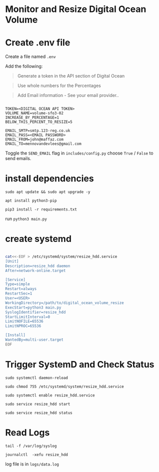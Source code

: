 # Monitor and Resize Digital Ocean Volume

# Create .env file

Create a file named `.env` 

Add the following:

> Generate a token in the API section of Digital Ocean

> Use whole numbers for the Percentages

> Add Email information - See your email provider..

```

TOKEN=<DIGITAL OCEAN API TOKEN>
VOLUME_NAME=volume-sfo3-02
INCREASE_BY_PERCENTAGE=1 
BELOW_THIS_PERCENT_TO_RESIZE=5

EMAIL_SMTP=smtp.123-reg.co.uk
EMAIL_PASS=<EMAIL PASSWORD>
EMAIL_FROM=john@maffaz.com
EMAIL_TO=mennovandevlees@gmail.com

```
Toggle the `SEND_EMAIL` flag in `includes/config.py` choose `True` / `False` to send emails.

# install dependencies

`sudo apt update && sudo apt upgrade -y`

`apt install python3-pip`

`pip3 install -r requirements.txt`

run
`python3 main.py`


# create systemd
``` bash 

cat<<-EOF > /etc/systemd/system/resize_hdd.service
[Unit]
Description=resize_hdd daemon
After=network-online.target

[Service]
Type=simple
Restart=always
RestartSec=1
User=<USER>
WorkingDirectory=/path/to/digital_ocean_volume_resize
ExecStart=python3 main.py
SyslogIdentifier=resize_hdd
StartLimitInterval=0
LimitNOFILE=65536
LimitNPROC=65536

[Install]
WantedBy=multi-user.target
EOF

```
# Trigger SystemD and Check Status

`sudo systemctl daemon-reload`

`sudo chmod 755 /etc/systemd/system/resize_hdd.service`

`sudo systemctl enable resize_hdd.service`

`sudo service resize_hdd start `

`sudo service resize_hdd status`


# Read Logs
`tail -f /var/log/syslog`

`journalctl  -xefu resize_hdd`

log file is in `logs/data.log`
